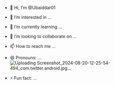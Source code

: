 - 👋 Hi, I’m @Ubaiddar01
- 👀 I’m interested in ...
- 🌱 I’m currently learning ...
- 💞️ I’m looking to collaborate on ...
- 📫 How to reach me ...
- 😄 Pronouns: ...![Uploading Screenshot_2024-08-20-12-25-54-494_com.twitter.android.jpg…]()

- ⚡ Fun fact: ...

<!---
Ubaiddar01/Ubaiddar01 is a ✨ special ✨ repository because its `README.md` (this file) appears on your GitHub profile.
You can click the Preview link to take a look at your changes.
--->
